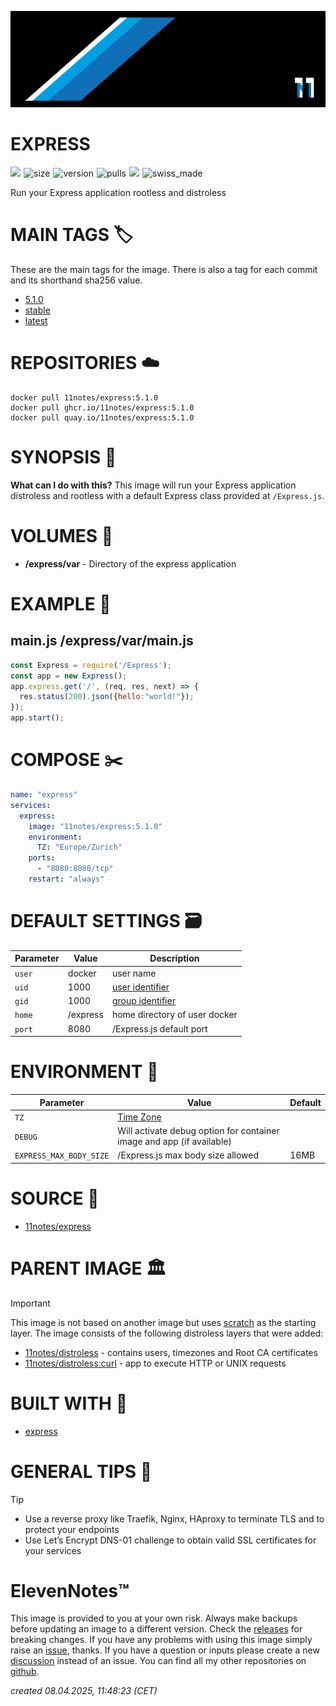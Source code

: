 ![banner](https://github.com/11notes/defaults/blob/main/static/img/banner.png?raw=true)

# EXPRESS
[<img src="https://img.shields.io/badge/github-source-blue?logo=github&color=040308">](https://github.com/11notes/docker-EXPRESS)![5px](https://github.com/11notes/defaults/blob/main/static/img/transparent5x2px.png?raw=true)![size](https://img.shields.io/docker/image-size/11notes/express/5.1.0?color=0eb305)![5px](https://github.com/11notes/defaults/blob/main/static/img/transparent5x2px.png?raw=true)![version](https://img.shields.io/docker/v/11notes/express/5.1.0?color=eb7a09)![5px](https://github.com/11notes/defaults/blob/main/static/img/transparent5x2px.png?raw=true)![pulls](https://img.shields.io/docker/pulls/11notes/express?color=2b75d6)![5px](https://github.com/11notes/defaults/blob/main/static/img/transparent5x2px.png?raw=true)[<img src="https://img.shields.io/github/issues/11notes/docker-EXPRESS?color=7842f5">](https://github.com/11notes/docker-EXPRESS/issues)![5px](https://github.com/11notes/defaults/blob/main/static/img/transparent5x2px.png?raw=true)![swiss_made](https://img.shields.io/badge/Swiss_Made-FFFFFF?labelColor=FF0000&logo=data:image/svg%2bxml;base64,PHN2ZyB2ZXJzaW9uPSIxIiB3aWR0aD0iNTEyIiBoZWlnaHQ9IjUxMiIgdmlld0JveD0iMCAwIDMyIDMyIiB4bWxucz0iaHR0cDovL3d3dy53My5vcmcvMjAwMC9zdmciPjxwYXRoIGQ9Im0wIDBoMzJ2MzJoLTMyeiIgZmlsbD0iI2YwMCIvPjxwYXRoIGQ9Im0xMyA2aDZ2N2g3djZoLTd2N2gtNnYtN2gtN3YtNmg3eiIgZmlsbD0iI2ZmZiIvPjwvc3ZnPg==)

Run your Express application rootless and distroless

# MAIN TAGS 🏷️
These are the main tags for the image. There is also a tag for each commit and its shorthand sha256 value.

* [5.1.0](https://hub.docker.com/r/11notes/express/tags?name=5.1.0)
* [stable](https://hub.docker.com/r/11notes/express/tags?name=stable)
* [latest](https://hub.docker.com/r/11notes/express/tags?name=latest)

# REPOSITORIES ☁️
```
docker pull 11notes/express:5.1.0
docker pull ghcr.io/11notes/express:5.1.0
docker pull quay.io/11notes/express:5.1.0
```

# SYNOPSIS 📖
**What can I do with this?** This image will run your Express application distroless and rootless with a default Express class provided at ```/Express.js```.

# VOLUMES 📁
* **/express/var** - Directory of the express application

# EXAMPLE 🧬
## main.js /express/var/main.js
```js
const Express = require('/Express');
const app = new Express();
app.express.get('/', (req, res, next) => {
  res.status(200).json({hello:"world!"});
});
app.start();
```

# COMPOSE ✂️
```yaml
name: "express"
services:
  express:
    image: "11notes/express:5.1.0"
    environment:
      TZ: "Europe/Zurich"
    ports:
      - "8080:8080/tcp"
    restart: "always"
```

# DEFAULT SETTINGS 🗃️
| Parameter | Value | Description |
| --- | --- | --- |
| `user` | docker | user name |
| `uid` | 1000 | [user identifier](https://en.wikipedia.org/wiki/User_identifier) |
| `gid` | 1000 | [group identifier](https://en.wikipedia.org/wiki/Group_identifier) |
| `home` | /express | home directory of user docker |
| `port` | 8080 | /Express.js default port |

# ENVIRONMENT 📝
| Parameter | Value | Default |
| --- | --- | --- |
| `TZ` | [Time Zone](https://en.wikipedia.org/wiki/List_of_tz_database_time_zones) | |
| `DEBUG` | Will activate debug option for container image and app (if available) | |
| `EXPRESS_MAX_BODY_SIZE` | /Express.js max body size allowed | 16MB |

# SOURCE 💾
* [11notes/express](https://github.com/11notes/docker-EXPRESS)

# PARENT IMAGE 🏛️
> [!IMPORTANT]
>This image is not based on another image but uses [scratch](https://hub.docker.com/_/scratch) as the starting layer.
>The image consists of the following distroless layers that were added:
>* [11notes/distroless](https://github.com/11notes/docker-distroless/blob/master/arch.dockerfile) - contains users, timezones and Root CA certificates
>* [11notes/distroless:curl](https://github.com/11notes/docker-distroless/blob/master/curl.dockerfile) - app to execute HTTP or UNIX requests

# BUILT WITH 🧰
* [express](https://www.npmjs.com/package/express)

# GENERAL TIPS 📌
> [!TIP]
>* Use a reverse proxy like Traefik, Nginx, HAproxy to terminate TLS and to protect your endpoints
>* Use Let’s Encrypt DNS-01 challenge to obtain valid SSL certificates for your services

# ElevenNotes™️
This image is provided to you at your own risk. Always make backups before updating an image to a different version. Check the [releases](https://github.com/11notes/docker-express/releases) for breaking changes. If you have any problems with using this image simply raise an [issue](https://github.com/11notes/docker-express/issues), thanks. If you have a question or inputs please create a new [discussion](https://github.com/11notes/docker-express/discussions) instead of an issue. You can find all my other repositories on [github](https://github.com/11notes?tab=repositories).

*created 08.04.2025, 11:48:23 (CET)*